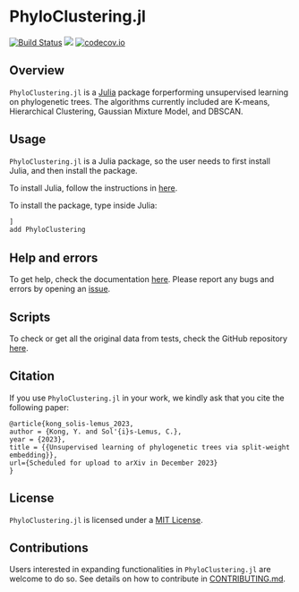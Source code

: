 # PhyloClustering.jl

[![Build Status](https://github.com/solislemuslab/PhyloClustering.jl/actions/workflows/CI.yml/badge.svg?branch=master)](https://github.com/solislemuslab/PhyloClustering.jl/actions/workflows/CI.yml?query=branch%3Amaster)
[![](https://img.shields.io/badge/docs-dev-blue.svg)](https://solislemuslab.github.io/PhyloClustering.jl/dev)
[![codecov.io](https://codecov.io/gh/YiboK/PhyloClustering.jl/branch/master/graph/badge.svg?token=AXGI6GHHCY)](http://codecov.io/gh/YiboK/PhyloClustering.jl)

## Overview

`PhyloClustering.jl` is a [Julia](http://julialang.org/) package forperforming unsupervised learning on phylogenetic trees. The algorithms currently included are K-means, Hierarchical Clustering, Gaussian Mixture Model, and DBSCAN.

## Usage

`PhyloClustering.jl` is a Julia package, so the user needs to first install Julia, and then install the package.

To install Julia, follow the instructions in [here](https://julialang.org/downloads/).

To install the package, type inside Julia:
```julia
]
add PhyloClustering
```
## Help and errors

To get help, check the documentation [here](https://solislemuslab.github.io/PhyloClustering.jl/dev). Please report any bugs and errors by opening an
[issue](https://github.com/solislemuslab/PhyloClustering.jl/issues/new).

## Scripts

To check or get all the original data from tests, check the GitHub repository [here](https://github.com/YiboK/PhyloClustering-scripts).

## Citation

If you use `PhyloClustering.jl` in your work, we kindly ask that you cite the following paper: 
```
@article{kong_solis-lemus_2023,
author = {Kong, Y. and Sol'{i}s-Lemus, C.},
year = {2023},
title = {{Unsupervised learning of phylogenetic trees via split-weight embedding}},
url={Scheduled for upload to arXiv in December 2023}
}
```

## License

`PhyloClustering.jl` is licensed under a
[MIT License](https://github.com/solislemuslab/PhyloClustering.jl/blob/master/LICENSE).

## Contributions

Users interested in expanding functionalities in `PhyloClustering.jl` are welcome to do so. See details on how to contribute in [CONTRIBUTING.md](https://github.com/solislemuslab/PhyloClustering.jl/blob/master/CONTRIBUTING.md).

